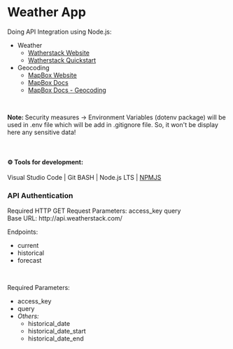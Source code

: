 <h1> Weather App</h1>

Doing API Integration using Node.js:
<ul>
  <li>
    Weather
    <ul>
      <li> <a href="https://weatherstack.com/"> Watherstack Website </a></li>
      <li> <a href="https://weatherstack.com/quickstart"> Watherstack Quickstart </a> </li>
    </ul>
  </li>
  <li> 
    Geocoding
    <ul>
      <li> <a href="https://www.mapbox.com/"> MapBox Website </a>  </li>
      <li> <a href="https://docs.mapbox.com/"> MapBox Docs </a>  </li>
      <li> <a href="https://docs.mapbox.com/api/search/geocoding/"> MapBox Docs - Geocoding </a>  </li>      
    </ul>
  </li>
</ul>
 
<br>



<b> Note: </b> Security measures -> Environment Variables (dotenv package) will be used in .env file which will be add in .gitignore file.
So, it won't be display here any sensitive data!

<br>
<h4> ⚙ Tools for development: </h4>
Visual Studio Code | 
Git BASH |
Node.js LTS |
<a href='https://www.npmjs.com/'> NPMJS </a>
<br>
<h3> API Authentication </h3>
Required HTTP GET Request Parameters: access_key query 
<br>
Base URL: http://api.weatherstack.com/

<br>

Endpoints: 
<ul>
  <li> current </li>
  <li> historical </li>
  <li> forecast </li>
</ul>

<br>

Required Parameters: 
<ul>
  <li> access_key </li>
  <li> query </li>
  <li> 
    <i> Others: </i>
    <ul>
      <li> historical_date </li>
      <li> historical_date_start </li>
      <li> historical_date_end </li>
    </ul>
  </li>
</ul>
